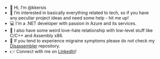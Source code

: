 - 👋 Hi, I’m @kkersis
- 👀 I’m interested in basically everything related to tech, so if you have any peculiar project ideas and need some help - hit me up!
- :computer: I'm a .NET developer with passion in Azure and its services.
- :revolving_hearts: I also have some weird love-hate relationship with low-level stuff like C/C++ and Assembly x86. 
- :face_with_head_bandage: If you tend to experience migraine symptoms please do not check my [Disassembler](https://github.com/kkersis/disassembler) repository.
- :point_right: Connect with me on [LinkedIn](https://www.linkedin.com/in/k%C4%99stutis-ker%C5%A1is-7582ba194/)!
